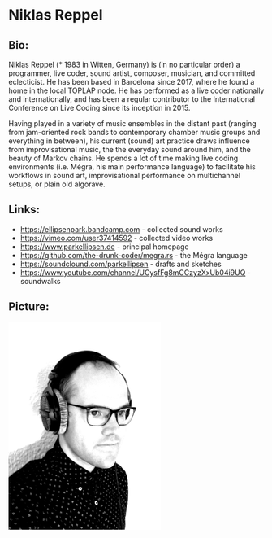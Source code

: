 # Niklas Reppel

## Bio:

Niklas Reppel (* 1983 in Witten, Germany) is (in no particular order) a programmer, live coder, sound artist, composer, musician, and committed eclecticist. He has been based in Barcelona since 2017, where he found a home in the local TOPLAP node. He has performed as a live coder nationally and internationally, and has been a regular contributor to the International Conference on Live Coding since its inception in 2015.

Having played in a variety of music ensembles in the distant past (ranging from jam-oriented rock bands to contemporary chamber music groups and everything in between), his current (sound) art practice draws influence from improvisational music, the the everyday sound around him, and the beauty of Markov chains. He spends a lot of time making live coding environments (i.e. Mégra, his main performance language) to facilitate his workflows in sound art, improvisational performance on multichannel setups, or plain old algorave.

## Links:


- https://ellipsenpark.bandcamp.com - collected sound works
- https://vimeo.com/user37414592 - collected video works
- https://www.parkellipsen.de - principal homepage
- https://github.com/the-drunk-coder/megra.rs - the Mégra language
- https://soundclound.com/parkellipsen - drafts and sketches
- https://www.youtube.com/channel/UCysfFg8mCCzyzXxUb04i9UQ - soundwalks

## Picture:

<img src="niklas-reppel.jpg" width="300">
